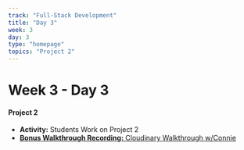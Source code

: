 ```yaml
---
track: "Full-Stack Development"
title: "Day 3"
week: 3
day: 3
type: "homepage"
topics: "Project 2"
---
```



# Week 3 - Day 3

#### Project 2

- **Activity:** Students Work on Project 2
- [**Bonus Walkthrough Recording:** Cloudinary Walkthrough w/Connie](https://generalassembly.zoom.us/rec/share/yZdKM7jw-mNLGqPo-l2cYv9mLobmaaa8hnBIr_AJmUiupSLMDRKr_RIb8sI_fUkz?startTime=1596643504000)

